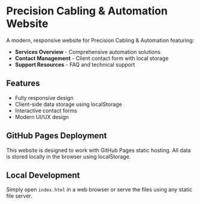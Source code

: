 # Precision Cabling & Automation Website

A modern, responsive website for Precision Cabling & Automation featuring:

- **Services Overview** - Comprehensive automation solutions
- **Contact Management** - Client contact form with local storage
- **Support Resources** - FAQ and technical support

## Features

- Fully responsive design
- Client-side data storage using localStorage
- Interactive contact forms
- Modern UI/UX design

## GitHub Pages Deployment

This website is designed to work with GitHub Pages static hosting. All data is stored locally in the browser using localStorage.

## Local Development

Simply open `index.html` in a web browser or serve the files using any static file server.